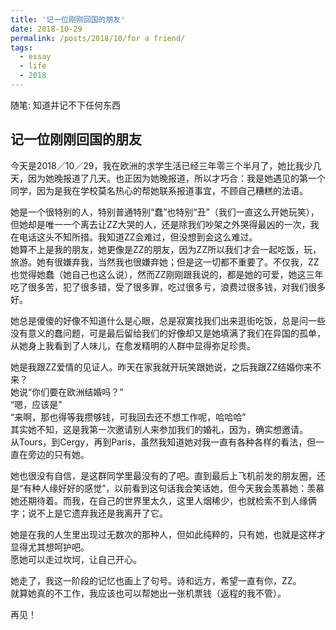 ```yaml
---
title: '记一位刚刚回国的朋友'
date: 2018-10-29
permalink: /posts/2018/10/for a friend/
tags:
  - essay
  - life
  - 2018
---
```


随笔: 知道并记不下任何东西

## 记一位刚刚回国的朋友

今天是2018／10／29，我在欧洲的求学生活已经三年零三个半月了，她比我少几天，因为她晚报道了几天。也正因为她晚报道，所以才巧合：我是她遇见的第一个同学，因为是我在学校莫名热心的帮她联系报道事宜，不顾自己糟糕的法语。

她是一个很特别的人，特别普通特别“蠢”也特别“丑”（我们一直这么开她玩笑），但她却是唯一一个离去让ZZ大哭的人，还是除我们吵架之外哭得最凶的一次，我在电话这头不知所措。我知道ZZ会难过，但没想到会这么难过。<br/>
她算不上是我的朋友，她更像是ZZ的朋友，因为ZZ所以我们才会一起吃饭，玩，旅游。她有很嫌弃我，当然我也很嫌弃她；但是这一切都不重要了。不仅我，ZZ也觉得她蠢（她自己也这么说），然而ZZ刚刚跟我说的，都是她的可爱，她这三年吃了很多苦，犯了很多错，受了很多罪，吃过很多亏，浪费过很多钱，对我们很多好。

她总是傻傻的好像不知道什么是心眼，总是寂寞找我们出来逛街吃饭，总是问一些没有意义的蠢问题，可是最后留给我们的好像却又是她填满了我们在异国的孤单，从她身上我看到了人味儿，在愈发精明的人群中显得弥足珍贵。

她是我跟ZZ爱情的见证人。昨天在家我就开玩笑跟她说，之后我跟ZZ结婚你来不来？<br/>
她说“你们要在欧洲结婚吗？”<br/>
“嗯，应该是”<br/>
“来啊，那也得等我攒够钱，可我回去还不想工作呢，哈哈哈”<br/>
其实她不知，这是我第一次邀请别人来参加我们的婚礼，因为，确实想邀请。<br/>
从Tours，到Cergy，再到Paris，虽然我知道她对我一直有各种各样的看法，但一直在旁边的只有她。

她也很没有自信，是这群同学里最没有的了吧。直到最后上飞机前发的朋友圈，还是“有种人缘好好的感觉”，以前看到这句话我会笑话她，但今天我会羡慕她：羡慕她还期待着。而我，在自己的世界里太久，这里人烟稀少，也就检索不到人缘俩字；说不上是它遗弃我还是我离开了它。

她是在我的人生里出现过无数次的那种人，但如此纯粹的，只有她，也就是这样才显得尤其想呵护吧。<br/>
愿她可以走过坎坷，让自己开心。

她走了，我这一阶段的记忆也画上了句号。诗和远方，希望一直有你，ZZ。<br/>
就算她真的不工作，我应该也可以帮她出一张机票钱（返程的我不管）。

再见！
